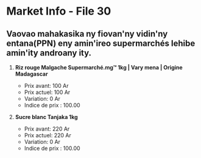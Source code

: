 # Market Info - File 30

## Vaovao mahakasika ny fiovan'ny vidin'ny entana(PPN) eny amin'ireo supermarchés lehibe amin'ity androany ity.

1. **Riz rouge Malgache Supermarché.mg™ 1kg | Vary mena | Origine Madagascar**
   - Prix avant: 100 Ar
   - Prix actuel: 100 Ar
   - Variation: 0 Ar
   - Indice de prix : 100.00

2. **Sucre blanc Tanjaka 1kg**
   - Prix avant: 220 Ar
   - Prix actuel: 220 Ar
   - Variation: 0 Ar
   - Indice de prix : 100.00

